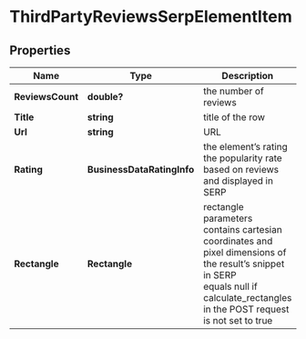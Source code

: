 # ThirdPartyReviewsSerpElementItem


## Properties

| Name | Type | Description | Notes |
|------------ | ------------- | ------------- | -------------|
**ReviewsCount** | **double?** | the number of reviews |[optional]|
**Title** | **string** | title of the row |[optional]|
**Url** | **string** | URL |[optional]|
**Rating** | **BusinessDataRatingInfo** | the element’s rating<br>the popularity rate based on reviews and displayed in SERP |[optional]|
**Rectangle** | **Rectangle** | rectangle parameters<br>contains cartesian coordinates and pixel dimensions of the result’s snippet in SERP<br>equals null if calculate_rectangles in the POST request is not set to true |[optional]|